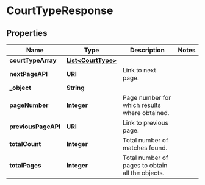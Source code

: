 

# CourtTypeResponse


## Properties

| Name | Type | Description | Notes |
|------------ | ------------- | ------------- | -------------|
|**courtTypeArray** | [**List&lt;CourtType&gt;**](CourtType.md) |  |  |
|**nextPageAPI** | **URI** | Link to next page. |  |
|**_object** | **String** |  |  |
|**pageNumber** | **Integer** | Page number for which results where obtained. |  |
|**previousPageAPI** | **URI** | Link to previous page. |  |
|**totalCount** | **Integer** | Total number of matches found. |  |
|**totalPages** | **Integer** | Total number of pages to obtain all the objects. |  |




